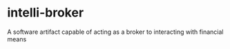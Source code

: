 # intelli-broker
A software artifact capable of acting as a broker to interacting with financial means
